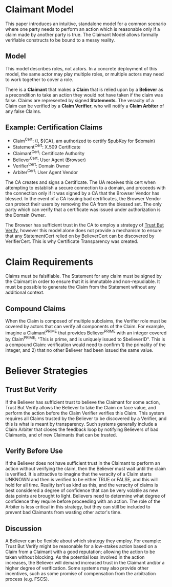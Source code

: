 # Claimant Model

This paper introduces an intuitive, standalone model for a common scenario where one party needs to perform an action which is reasonable only if a claim made by another party is true. The Claimant Model allows formally verifiable constructs to be bound to a messy reality.

## Model

This model describes roles, not actors. In a concrete deployment of this model, the same actor may play multiple roles, or multiple actors may need to work together to cover a role.

There is a **Claimant** that makes a **Claim** that is relied upon by a **Believer** as a precondition to take an action they would not have taken if the claim was false. Claims are represented by signed **Statements**. The veracity of a Claim can be verified by a **Claim Verifier**, who will notify a **Claim Arbiter** of any false Claims.

## Example: Certification Claims
* Claim<sup>Cert</sup>: (I, ${CA}, am authorized to certify $pubKey for $domain)
* Statement<sup>Cert</sup>: X.509 Certificate
* Claimant<sup>Cert</sup>: Certificate Authority
* Believer<sup>Cert</sup>: User Agent (Browser)
* Verifier<sup>Cert</sup>: Domain Owner
* Arbiter<sup>Cert</sup>: User Agent Vendor

The CA creates and signs a Certificate. The UA receives this cert when attempting to establish a secure connection to a domain, and proceeds with the connection only if it was signed by a CA that the Browser Vendor has blessed. In the event of a CA issuing bad certificates, the Browser Vendor can protect their users by removing the CA from the blessed set. The only party which can verify that a certificate was issued under authorization is the Domain Owner.

The Browser has sufficient trust in the CA to employ a strategy of [Trust But Verify](#trust-but-verify), however this model alone does not provide a mechanism to ensure that any StatementCert relied on by BelieverCert can be discovered by VerifierCert. This is why Certificate Transparency was created.

<!-- TODO(mhutchinson): Using Logs to provide this discoverability is described in [Claimant Model: Logs](Logs.md). -->
<!-- TODO(mhutchinson): Discuss Closed Loop Systems below and link to this. -->

# Claim Requirements
Claims must be falsifiable. The Statement for any claim must be signed by the Claimant in order to ensure that it is immutable and non-repudiable. It must be possible to generate the Claim from the Statement without any additional context.

## Compound Claims
When the Claim is composed of multiple subclaims, the Verifier role must be covered by actors that can verify all components of the Claim. For example, imagine a Claimant<sup>PRIME</sup> that provides Believer<sup>PRIME</sup> with an integer covered by Claim<sup>PRIME</sup>: "This is prime, and is uniquely issued to $believerID". This is a compound Claim: verification would need to confirm 1) the primality of the integer, and 2) that no other Believer had been issued the same value.

# Believer Strategies
## Trust But Verify
If the Believer has sufficient trust to believe the Claimant for some action, Trust But Verify allows the Believer to take the Claim on face value, and perform the action before the Claim Verifier verifies this Claim. This system requires all Claims trusted by the Believer to be discovered by a Verifier, and this is what is meant by transparency. Such systems generally include a Claim Arbiter that closes the feedback loop by notifying Believers of bad Claimants, and of new Claimants that can be trusted.

## Verify Before Use
If the Believer does not have sufficient trust in the Claimant to perform an action without verifying the claim, then the Believer must wait until the claim is verified. It is attractive to imagine that the veracity of a Claim starts UNKNOWN and then is verified to be either TRUE or FALSE, and this will hold for all time. Reality isn't as kind as this, and the veracity of claims is best considered a degree of confidence that can be very volatile as new data points are brought to light. Believers need to determine what degree of confidence they require before proceeding with an action. The role of the Arbiter is less critical in this strategy, but they can still be included to prevent bad Claimants from wasting other actor's time.

## Discussion
A Believer can be flexible about which strategy they employ. For example: Trust But Verify might be reasonable for a low-stakes action based on a Claim from a Claimant with a good reputation; allowing the action to be taken without blocking. As the potential loss involved in the action increases, the Believer will demand increased trust in the Claimant and/or a higher degree of verification. Some systems may also provide other incentives, such as some promise of compensation from the arbitration process (e.g. FSCS).

<!-- TODO(mhutchinson): Discuss Closed Loop Systems. -->
